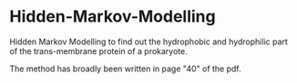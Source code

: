 # Hidden-Markov-Modelling
Hidden Markov Modelling to find out the hydrophobic and hydrophilic part of the trans-membrane protein of a prokaryote.

The method has broadly been written in page "40" of the pdf. 
